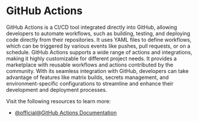 # GitHub Actions

GitHub Actions is a CI/CD tool integrated directly into GitHub, allowing developers to automate workflows, such as building, testing, and deploying code directly from their repositories. It uses YAML files to define workflows, which can be triggered by various events like pushes, pull requests, or on a schedule. GitHub Actions supports a wide range of actions and integrations, making it highly customizable for different project needs. It provides a marketplace with reusable workflows and actions contributed by the community. With its seamless integration with GitHub, developers can take advantage of features like matrix builds, secrets management, and environment-specific configurations to streamline and enhance their development and deployment processes.

Visit the following resources to learn more:

- [@official@GitHub Actions Documentation](https://docs.github.com/en/actions)